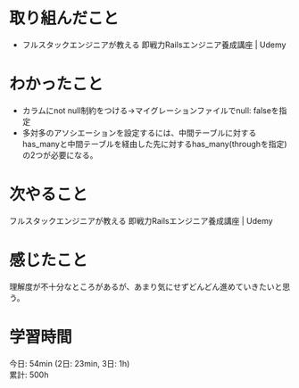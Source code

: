 # 取り組んだこと       
- フルスタックエンジニアが教える 即戦力Railsエンジニア養成講座 | Udemy  
# わかったこと  
- カラムにnot null制約をつける→マイグレーションファイルでnull: falseを指定  
- 多対多のアソシエーションを設定するには、中間テーブルに対するhas_manyと中間テーブルを経由した先に対するhas_many(throughを指定)の2つが必要になる。  
# 次やること  
フルスタックエンジニアが教える 即戦力Railsエンジニア養成講座 | Udemy  
# 感じたこと
理解度が不十分なところがあるが、あまり気にせずどんどん進めていきたいと思う。  
# 学習時間  
今日: 54min (2日: 23min, 3日: 1h)    
累計: 500h  

